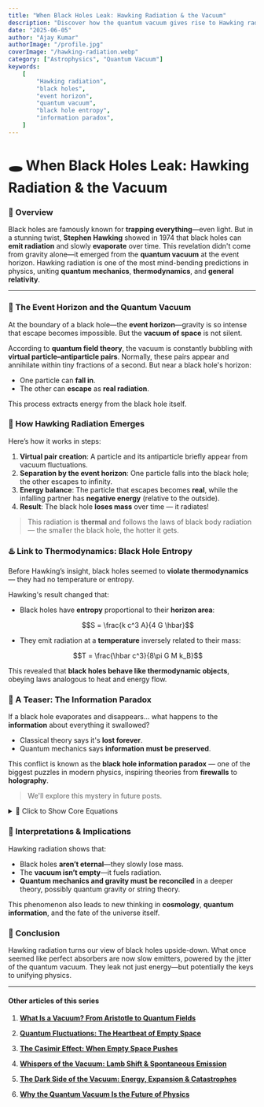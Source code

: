 ```yaml
---
title: "When Black Holes Leak: Hawking Radiation & the Vacuum"
description: "Discover how the quantum vacuum gives rise to Hawking radiation — allowing black holes to slowly evaporate, defying their 'no-escape' reputation."
date: "2025-06-05"
author: "Ajay Kumar"
authorImage: "/profile.jpg"
coverImage: "/hawking-radiation.webp"
category: ["Astrophysics", "Quantum Vacuum"]
keywords:
    [
        "Hawking radiation",
        "black holes",
        "event horizon",
        "quantum vacuum",
        "black hole entropy",
        "information paradox",
    ]
---
```


# 🕳️ When Black Holes Leak: Hawking Radiation & the Vacuum

### 🧠 Overview

Black holes are famously known for **trapping everything**—even light. But in a stunning twist, **Stephen Hawking** showed in 1974 that black holes can **emit radiation** and slowly **evaporate** over time. This revelation didn't come from gravity alone—it emerged from the **quantum vacuum** at the event horizon. Hawking radiation is one of the most mind-bending predictions in physics, uniting **quantum mechanics**, **thermodynamics**, and **general relativity**.

---

### 🌌 The Event Horizon and the Quantum Vacuum

At the boundary of a black hole—the **event horizon**—gravity is so intense that escape becomes impossible. But the **vacuum of space** is not silent.

According to **quantum field theory**, the vacuum is constantly bubbling with **virtual particle–antiparticle pairs**. Normally, these pairs appear and annihilate within tiny fractions of a second. But near a black hole's horizon:

-   One particle can **fall in**.
-   The other can **escape** as **real radiation**.

This process extracts energy from the black hole itself.


### 🌠 How Hawking Radiation Emerges

Here’s how it works in steps:

1. **Virtual pair creation**: A particle and its antiparticle briefly appear from vacuum fluctuations.
2. **Separation by the event horizon**: One particle falls into the black hole; the other escapes to infinity.
3. **Energy balance**: The particle that escapes becomes **real**, while the infalling partner has **negative energy** (relative to the outside).
4. **Result**: The black hole **loses mass** over time — it radiates!

> This radiation is **thermal** and follows the laws of black body radiation — the smaller the black hole, the hotter it gets.


### ♨️ Link to Thermodynamics: Black Hole Entropy

Before Hawking’s insight, black holes seemed to **violate thermodynamics** — they had no temperature or entropy.

Hawking's result changed that:

-   Black holes have **entropy** proportional to their **horizon area**:  
    
    $$S = \frac{k c^3 A}{4 G \hbar}$$
    
-   They emit radiation at a **temperature** inversely related to their mass:  
    
    $$T = \frac{\hbar c^3}{8\pi G M k_B}$$
    

This revealed that **black holes behave like thermodynamic objects**, obeying laws analogous to heat and energy flow.


### 🧩 A Teaser: The Information Paradox

If a black hole evaporates and disappears… what happens to the **information** about everything it swallowed?

-   Classical theory says it's **lost forever**.
-   Quantum mechanics says **information must be preserved**.

This conflict is known as the **black hole information paradox** — one of the biggest puzzles in modern physics, inspiring theories from **firewalls** to **holography**.

> We'll explore this mystery in future posts.


<details>
<summary>📘 Click to Show Core Equations</summary>

### Key Equations:

1. **Hawking Temperature**:  
   
   $$T = \frac{\hbar c^3}{8\pi G M k_B}$$
   

2. **Black Hole Entropy (Bekenstein–Hawking formula)**:  
   
   $$S = \frac{k c^3 A}{4 G \hbar}$$
   

3. **Power of Hawking Radiation** (for a non-rotating black hole):  
   
   $$P \sim \frac{\hbar c^6}{G^2 M^2}$$

</details>


### 🧠 Interpretations & Implications

Hawking radiation shows that:

-   Black holes **aren’t eternal**—they slowly lose mass.
-   The **vacuum isn’t empty**—it fuels radiation.
-   **Quantum mechanics and gravity must be reconciled** in a deeper theory, possibly quantum gravity or string theory.

This phenomenon also leads to new thinking in **cosmology**, **quantum information**, and the fate of the universe itself.


### 🧾 Conclusion

Hawking radiation turns our view of black holes upside-down. What once seemed like perfect absorbers are now slow emitters, powered by the jitter of the quantum vacuum. They leak not just energy—but potentially the keys to unifying physics.

---

#### Other articles of this series

1. **[What Is a Vacuum? From Aristotle to Quantum Fields](/blog/what-is-a-vacuum)**

2. **[Quantum Fluctuations: The Heartbeat of Empty Space](/blog/what-is-a-vacuum)**

3. **[The Casimir Effect: When Empty Space Pushes](/blog/the-casimir-effect)**

4. **[Whispers of the Vacuum: Lamb Shift & Spontaneous Emission](/blog/whispers-of-the-vacuum-lamb-shift-and-spontaneous-emission)**

6. **[The Dark Side of the Vacuum: Energy, Expansion & Catastrophes](/blog/the-dark-side-of-vacuum)**

7. **[Why the Quantum Vacuum Is the Future of Physics](/blog/why-the-quantumvacuum-is-the-future-of-physics)**
